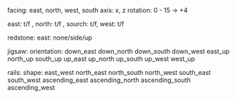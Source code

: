    facing: east, north, west, south
    axis: x, z
    rotation: 0 - 15  -> +4

east: t/f , north: t/f , sourch: t/f, west: t/f

redstone: east: none/side/up

jigsaw: orientation:    down_east
                        down_north
                        down_south
                        down_west
                        east_up
                        north_up
                        south_up
                        up_east
                        up_north
                        up_south
                        up_west
                        west_up

rails: shape:   east_west
                north_east
                north_south
                north_west
                south_east
                south_west
                ascending_east
                ascending_north
                ascending_south
                ascending_west
